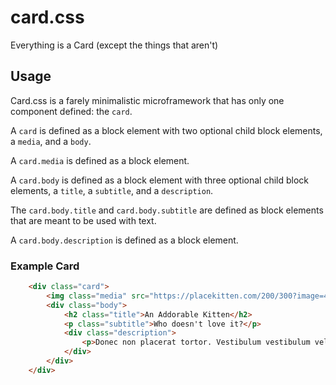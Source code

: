 # card.css
Everything is a Card (except the things that aren't)

## Usage
Card.css is a farely minimalistic microframework that has only one component defined: the `card`.

A `card` is defined as a block element with two optional child block elements, a `media`, and a `body`.

A `card.media` is defined as a block element.

A `card.body` is defined as a block element with three optional child block elements, a `title`, a `subtitle`, and a `description`.

The `card.body.title` and `card.body.subtitle` are defined as block elements that are meant to be used with text.

A `card.body.description` is defined as a block element.

### Example Card

```html
    <div class="card">
        <img class="media" src="https://placekitten.com/200/300?image=4" />
        <div class="body">
            <h2 class="title">An Addorable Kitten</h2>
            <p class="subtitle">Who doesn't love it?</p>
            <div class="description">
                <p>Donec non placerat tortor. Vestibulum vestibulum vel turpis ut tincidunt. Fusce eu libero a odio condimentum suscipit. Quisque dictum dui nec odio viverra, sed pulvinar arcu pretium. Donec hendrerit nibh.</p>
            </div>
        </div>
    </div>
```